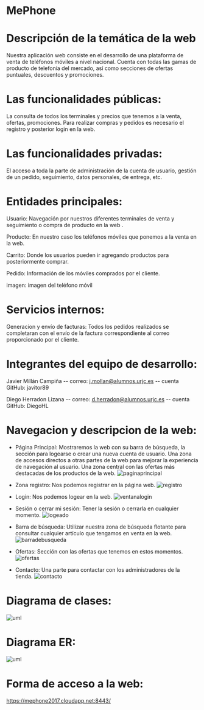 # MePhone



# Descripción de la temática de la web

Nuestra aplicación web consiste en el desarrollo de una plataforma de venta de teléfonos móviles a nivel nacional. 
Cuenta con todas las gamas de producto de telefonía del mercado, así como secciones de ofertas puntuales, descuentos y promociones.

# Las funcionalidades públicas:

La consulta de todos los  terminales y precios que  tenemos a la venta, ofertas, promociones.
Para realizar compras y pedidos es necesario el registro y posterior login en la web.

# Las funcionalidades privadas:

El acceso a toda la parte de administración de la cuenta de usuario, gestión de un pedido, seguimiento, datos personales, de entrega, etc.

# Entidades principales:

Usuario: Navegación por nuestros diferentes terminales de venta y seguimiento o compra de producto en la web .

Producto: En nuestro caso los teléfonos móviles que ponemos a la venta en la web.

Carrito: Donde los usuarios pueden ir agregando productos para posteriormente comprar.

Pedido: Información de los móviles comprados por el cliente.

imagen: imagen del teléfono móvil

# Servicios internos:

Generacion y envío de facturas: Todos los pedidos realizados se completaran con el envío de la factura correspondiente al correo proporcionado por el cliente.

#  Integrantes del equipo de desarrollo:

Javier Millán Campiña  -- correo: j.mollan@alumnos.urjc.es -- cuenta GitHub: javitor89

Diego Herradon Lizana -- correo: d.herradon@alumnos.urjc.es -- cuenta GitHub: DiegoHL

#  Navegacion y descripcion de la web:

* Página Principal:
Mostraremos la web con su barra de búsqueda, la sección para logearse o crear una nueva cuenta de usuario.
Una zona de accesos directos a otras partes de la web para mejorar la experiencia de navegación al usuario.
Una zona central con las ofertas más destacadas de los productos de la web.
![paginaprincipal](https://github.com/javitor89/MePhone/blob/master/capturas/Principal.JPG)

* Zona registro:
Nos podemos registrar en la página web.
![registro](https://github.com/javitor89/MePhone/blob/master/capturas/Registro.JPG)

* Login:
Nos podemos logear en la web.
![ventanalogin](https://github.com/javitor89/MePhone/blob/master/capturas/login.JPG)

* Sesión o cerrar mi sesión:
Tener la sesión o cerrarla en cualquier momento.
![logeado](https://github.com/javitor89/MePhone/blob/master/capturas/Logeado.JPG)

* Barra de búsqueda:
Utilizar nuestra zona de búsqueda flotante para consultar cualquier artículo que tengamos en venta en la web.
![barradebusqueda](https://github.com/javitor89/MePhone/blob/master/capturas/Barra%20de%20busqueda.JPG)

* Ofertas:
Sección con las ofertas que tenemos en estos momentos.
![ofertas](https://github.com/javitor89/MePhone/blob/master/capturas/ofertas.JPG)

* Contacto:
Una parte para contactar con los administradores de la tienda.
![contacto](https://github.com/javitor89/MePhone/blob/master/capturas/Contacto.JPG)

#  Diagrama de clases:
![uml](https://github.com/javitor89/MePhone/blob/master/capturas/UML1.JPG) 

#  Diagrama ER:
![uml](https://github.com/javitor89/MePhone/blob/master/capturas/ER.JPG) 

#  Forma de acceso a la web:

https://mephone2017.cloudapp.net:8443/

